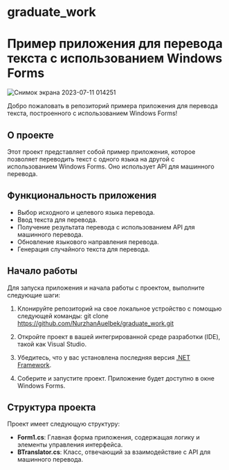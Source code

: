 # graduate_work
# Пример приложения для перевода текста с использованием Windows Forms

![Снимок экрана 2023-07-11 014251](https://github.com/NurzhanAuelbek/graduate_work/assets/82052572/342a3e87-e367-4943-840d-d9147c49280e)


Добро пожаловать в репозиторий примера приложения для перевода текста, построенного с использованием Windows Forms!

## О проекте

Этот проект представляет собой пример приложения, которое позволяет переводить текст с одного языка на другой с использованием Windows Forms. Оно использует API для машинного перевода.

## Функциональность приложения

- Выбор исходного и целевого языка перевода.
- Ввод текста для перевода.
- Получение результата перевода с использованием API для машинного перевода.
- Обновление языкового направления перевода.
- Генерация случайного текста для перевода.

## Начало работы

Для запуска приложения и начала работы с проектом, выполните следующие шаги:

1. Клонируйте репозиторий на свое локальное устройство с помощью следующей команды: git clone https://github.com/NurzhanAuelbek/graduate_work.git


2. Откройте проект в вашей интегрированной среде разработки (IDE), такой как Visual Studio.

3. Убедитесь, что у вас установлена последняя версия [.NET Framework](https://dotnet.microsoft.com/download/dotnet-framework).

4. Соберите и запустите проект. Приложение будет доступно в окне Windows Forms.

## Структура проекта

Проект имеет следующую структуру:

- **Form1.cs**: Главная форма приложения, содержащая логику и элементы управления интерфейса.
- **BTranslator.cs**: Класс, отвечающий за взаимодействие с API для машинного перевода.
